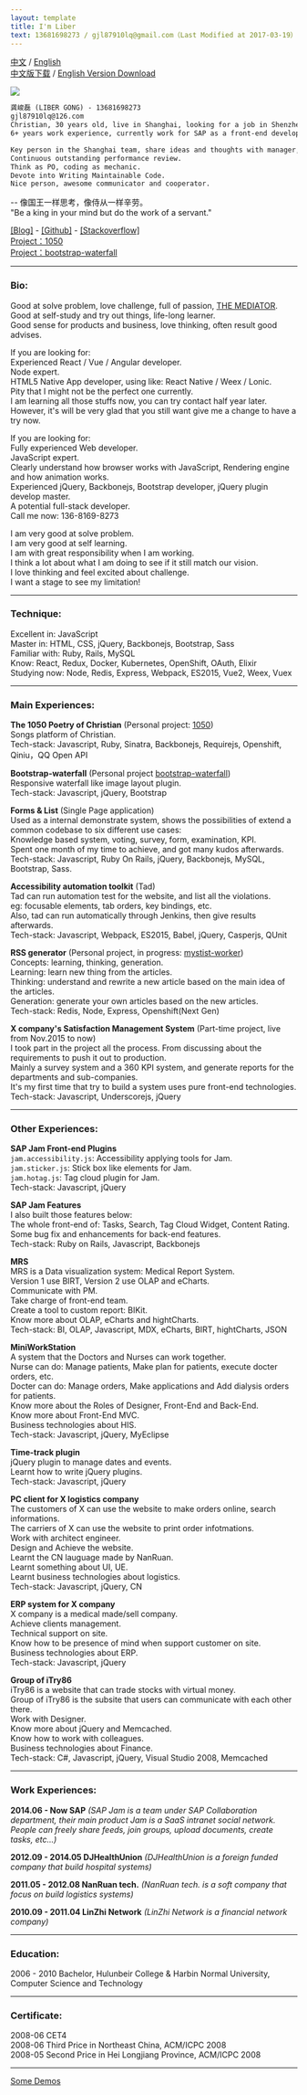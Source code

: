 ```yaml
---
layout: template
title: I'm Liber
text: 13681698273 / gjl87910lq@gmail.com（Last Modified at 2017-03-19）
---
```


[中文](liber.html) / [English](liber_en.html)  
[中文版下载](images/liber_cv.doc) / [English Version Download](images/liber_cv_en.doc)

<img src="/images/liber_cv.png" class="cv-image" />

~~~ html
龚峻磊 (LIBER GONG) - 13681698273  
gjl87910lq@126.com
Christian, 30 years old, live in Shanghai, looking for a job in Shenzhen.  
6+ years work experience, currently work for SAP as a front-end developer.  

Key person in the Shanghai team, share ideas and thoughts with manager, take part in the team member interviewing.  
Continuous outstanding performance review.  
Think as PO, coding as mechanic.  
Devote into Writing Maintainable Code.  
Nice person, awesome communicator and cooperator.
~~~

-- 像国王一样思考，像侍从一样辛劳。  
"Be a king in your mind but do the work of a servant."

[[Blog]](http://mystist.github.io/) - [[Github]](https://github.com/Mystist) - [[Stackoverflow]](http://stackoverflow.com/users/1773006/liber)  
[Project：1050](http://1050.14201420.com/dev-blog)  
[Project：bootstrap-waterfall](https://mystist.github.io/bootstrap-waterfall/)

***

### Bio:  
Good at solve problem, love challenge, full of passion, [THE MEDIATOR](https://www.16personalities.com/infp-personality).  
Good at self-study and try out things, life-long learner.  
Good sense for products and business, love thinking, often result good advises. 

If you are looking for:  
Experienced  React / Vue / Angular developer.  
Node expert.  
HTML5 Native App developer, using like: React Native / Weex / Lonic.  
Pity that I might not be the perfect one currently.  
I am learning all those stuffs now, you can try contact half year later.  
However, it's will be very glad that you still want give me a change to have a try now.  

If you are looking for:  
Fully experienced Web developer.  
JavaScript expert.  
Clearly understand how browser works with JavaScript, Rendering engine and how animation works.  
Experienced jQuery, Backbonejs, Bootstrap developer, jQuery plugin develop master.  
A potential full-stack developer.  
Call me now: 136-8169-8273  

I am very good at solve problem.  
I am very good at self learning.  
I am with great responsibility when I am working.  
I think a lot about what I am doing to see if it still match our vision.  
I love thinking and feel excited about challenge.  
I want a stage to see my limitation!

***  

### Technique: 
Excellent in: JavaScript  
Master in: HTML, CSS, jQuery, Backbonejs, Bootstrap, Sass  
Familiar with: Ruby, Rails, MySQL  
Know: React, Redux, Docker, Kubernetes, OpenShift, OAuth, Elixir  
Studying now: Node, Redis, Express, Webpack, ES2015, Vue2, Weex, Vuex  

***  

### Main Experiences:  
**The 1050 Poetry of Christian** (Personal project: [1050](http://1050.14201420.com/dev-blog))  
Songs platform of Christian.  
Tech-stack: Javascript, Ruby, Sinatra, Backbonejs, Requirejs, Openshift, Qiniu，QQ Open API  

**Bootstrap-waterfall** (Personal project [bootstrap-waterfall](https://mystist.github.io/bootstrap-waterfall/))  
Responsive waterfall like image layout plugin.  
Tech-stack: Javascript, jQuery, Bootstrap  

**Forms & List** (Single Page application)  
Used as a internal demonstrate system, shows the possibilities of extend a common codebase to six different use cases:  
Knowledge based system, voting, survey, form, examination, KPI.  
Spent one month of my time to achieve, and got many kudos afterwards.  
Tech-stack: Javascript, Ruby On Rails, jQuery, Backbonejs, MySQL, Bootstrap, Sass.  

**Accessibility automation toolkit** (Tad)  
Tad can run automation test for the website, and list all the violations.  
eg: focusable elements, tab orders, key bindings, etc.  
Also, tad can run automatically through Jenkins, then give results afterwards.  
Tech-stack: Javascript, Webpack, ES2015, Babel, jQuery, Casperjs, QUnit

**RSS generator** (Personal project, in progress: [mystist-worker](https://github.com/Mystist/mystist-worker))  
Concepts: learning, thinking, generation.  
Learning: learn new thing from the articles.  
Thinking: understand and rewrite a new article based on the main idea of the articles.  
Generation: generate your own articles based on the new articles.  
Tech-stack: Redis, Node, Express, Openshift(Next Gen)  

**X company's Satisfaction Management System** (Part-time project, live from Nov.2015 to now)  
I took part in the project all the process. From discussing about the requirements to push it out to production.  
Mainly a survey system and a 360 KPI system, and generate reports for the departments and sub-companies.  
It's my first time that try to build a system uses pure front-end technologies.  
Tech-stack: Javascript, Underscorejs, jQuery  

***  

### Other Experiences:  

**SAP Jam Front-end Plugins**  
`jam.accessibility.js`: Accessibility applying tools for Jam.  
`jam.sticker.js`: Stick box like elements for Jam.  
`jam.hotag.js`: Tag cloud plugin for Jam.  
Tech-stack: Javascript, jQuery  

**SAP Jam Features**  
I also built those features below:  
The whole front-end of: Tasks, Search, Tag Cloud Widget, Content Rating.  
Some bug fix and enhancements for back-end features.  
Tech-stack: Ruby on Rails, Javascript, Backbonejs   

**MRS**  
MRS is a Data visualization system: Medical Report System.  
Version 1 use BIRT, Version 2 use OLAP and eCharts.  
Communicate with PM.  
Take charge of front-end team.  
Create a tool to custom report: BIKit.  
Know more about OLAP, eCharts and hightCharts.  
Tech-stack: BI, OLAP, Javascript, MDX, eCharts, BIRT, hightCharts, JSON  

**MiniWorkStation**  
A system that the Doctors and Nurses can work together.  
Nurse can do: Manage patients, Make plan for patients, execute docter orders, etc.  
Docter can do: Manage orders, Make applications and Add dialysis orders for patients.  
Know more about the Roles of Designer, Front-End and Back-End.  
Know more about Front-End MVC.  
Business technologies about HIS.  
Tech-stack: Javascript, jQuery, MyEclipse  

**Time-track plugin**  
jQuery plugin to manage dates and events.  
Learnt how to write jQuery plugins.  
Tech-stack: Javascript, jQuery  

**PC client for X logistics company**  
The customers of X can use the website to make orders online, search informations.  
The carriers of X can use the website to print order infotmations.  
Work with architect engineer.  
Design and Achieve the website.  
Learnt the CN lauguage made by NanRuan.  
Learnt something about UI, UE.  
Learnt business technologies about logistics.  
Tech-stack: Javascript, jQuery, CN  

**ERP system for X company**  
X company is a medical made/sell company.  
Achieve clients management.  
Technical support on site.  
Know how to be presence of mind when support customer on site.  
Business technologies about ERP.  
Tech-stack: Javascript, jQuery  

**Group of iTry86**  
iTry86 is a website that can trade stocks with virtual money.  
Group of iTry86 is the subsite that users can communicate with each other there.  
Work with Designer.  
Know more about jQuery and Memcached.  
Know how to work with colleagues.  
Business technologies about Finance.  
Tech-stack: C#, Javascript, jQuery, Visual Studio 2008, Memcached  

***

### Work Experiences:  
**2014.06 - Now SAP**
*(SAP Jam is a team under SAP Collaboration department, their main product Jam is a SaaS intranet social network. People can freely share feeds, join groups, upload documents, create tasks, etc...)*  

**2012.09 - 2014.05 DJHealthUnion**
*(DJHealthUnion is a foreign funded company that build hospital systems)*  

**2011.05 - 2012.08 NanRuan tech.**
*(NanRuan tech. is a soft company that focus on build logistics systems)*  

**2010.09 - 2011.04 LinZhi Network**
*(LinZhi Network is a financial network company)*  

***

### Education:  
2006 - 2010	Bachelor, Hulunbeir College & Harbin Normal University, Computer Science and Technology  

***

### Certificate:    
2008-06	CET4  
2008-06	Third Price in Northeast China, ACM/ICPC 2008   
2008-05	Second Price in Hei Longjiang Province, ACM/ICPC 2008  

***

[Some Demos](/works.html)   
